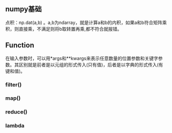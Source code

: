 ## numpy基础
点积：np.dat(a,b) 。a,b为ndarray，就是计算a和b的内积，如果a和b符合矩阵乘积，则直接乘，不满足则将b取转置再乘,都不符合就报错。


## Function
在输入参数时，可以用*args和**kwargs来表示任意数量的位置参数和关键字参数。其区别就是前者是以元组的形式传入(只有值)，后者是以字典的形式传入(有键和值)。
### filter()
### map()
### reduce()
### lambda 
